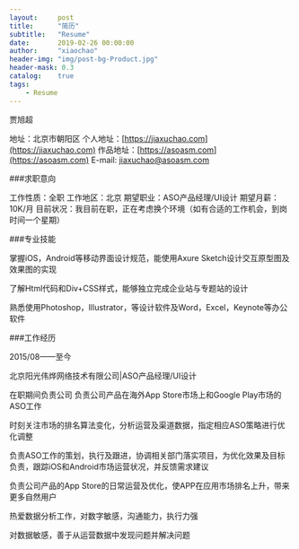 ```yaml
---
layout:     post
title:      "简历"
subtitle:   "Resume"
date:       2019-02-26 00:00:00
author:     "xiaochao"
header-img: "img/post-bg-Product.jpg"
header-mask: 0.3
catalog:    true
tags:
    - Resume
---
```


贾旭超
  
地址：北京市朝阳区
个人地址：[https://jiaxuchao.com](https://jiaxuchao.com)
作品地址：[https://asoasm.com](https://asoasm.com)
E-mail: jiaxuchao@asoasm.com

###求职意向

工作性质：全职
工作地区：北京
期望职业：ASO产品经理/UI设计
期望月薪：10K/月
目前状况：我目前在职，正在考虑换个环境（如有合适的工作机会，到岗时间一个星期）

###专业技能

掌握iOS，Android等移动界面设计规范，能使用Axure Sketch设计交互原型图及效果图的实现

了解Html代码和Div+CSS样式，能够独立完成企业站与专题站的设计

熟悉使用Photoshop，Illustrator，等设计软件及Word，Excel，Keynote等办公软件 

###工作经历2015/08——至今

北京阳光伟烨网络技术有限公司|ASO产品经理/UI设计

在职期间负责公司
负责公司产品在海外App Store市场上和Google Play市场的ASO工作

时刻关注市场的排名算法变化，分析运营及渠道数据，指定相应ASO策略进行优化调整

负责ASO工作的策划，执行及跟进，协调相关部门落实项目，为优化效果及目标负责，跟踪iOS和Android市场运营状况，并反馈需求建议

负责公司产品的App Store的日常运营及优化，使APP在应用市场排名上升，带来更多自然用户

热爱数据分析工作，对数字敏感，沟通能力，执行力强

对数据敏感，善于从运营数据中发现问题并解决问题

